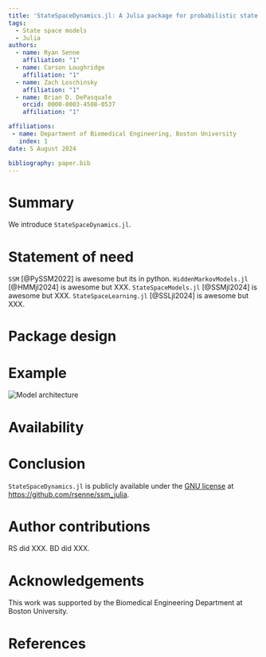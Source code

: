 ```yaml
---
title: 'StateSpaceDynamics.jl: A Julia package for probabilistic state space models (SSMs)'
tags:
  - State space models
  - Julia
authors:
  - name: Ryan Senne
    affiliation: "1"
  - name: Carson Loughridge
    affiliation: "1"
  - name: Zach Loschinsky
    affiliation: "1"
  - name: Brian D. DePasquale
    orcid: 0000-0003-4508-0537
    affiliation: "1"

affiliations:
 - name: Department of Biomedical Engineering, Boston University
   index: 1
date: 5 August 2024

bibliography: paper.bib
---
```


# Summary

We introduce ``StateSpaceDynamics.jl``.

# Statement of need

`SSM` [@PySSM2022] is awesome but its in python. `HiddenMarkovModels.jl` [@HMMjl2024] is awesome but XXX. `StateSpaceModels.jl` [@SSMjl2024] is awesome but XXX. `StateSpaceLearning.jl` [@SSLjl2024] is awesome but XXX.

# Package design

# Example

![Model architecture](model.png)

# Availability

# Conclusion

``StateSpaceDynamics.jl`` is publicly available under the [GNU license](https://github.com/rsenne/ssm_julia/blob/main/LICENSE) at <https://github.com/rsenne/ssm_julia>.

# Author contributions

RS did XXX. BD did XXX.

# Acknowledgements

This work was supported by the Biomedical Engineering Department at Boston University.

# References
